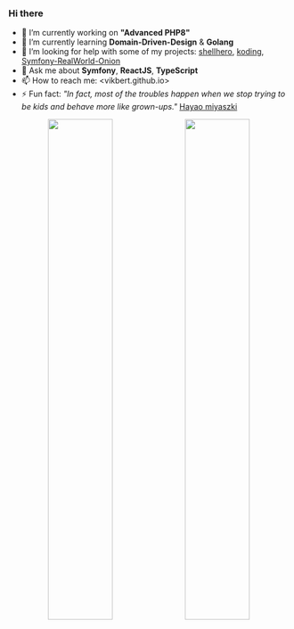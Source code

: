 ### Hi there

- 🔭 I’m currently working on **"Advanced PHP8"**
- 🌱 I’m currently learning **Domain-Driven-Design** & **Golang**
- 🤔 I’m looking for help with some of my projects: [shellhero](https://github.com/vikbert/shellhero), [koding](https://github.com/vikbert/koding), [Symfony-RealWorld-Onion](https://github.com/vikbert/symfony-realworld-onion)
- 💬 Ask me about **Symfony**, **ReactJS**, **TypeScript**
- 📫 How to reach me: <vikbert.github.io>
- ⚡ Fun fact: _"In fact, most of the troubles happen when we stop trying to be kids and behave more like grown-ups."_ [Hayao miyaszki](https://de.wikipedia.org/wiki/Hayao_Miyazaki)

<p align="center">
  <img width="48%" src="https://github-readme-stats.vercel.app/api?username=vikbert&show_icons=true&theme=gruvbox" />
  <img width="48%" src="https://github-readme-streak-stats.herokuapp.com/?user=vikbert&theme=gruvbox" />
</p>

